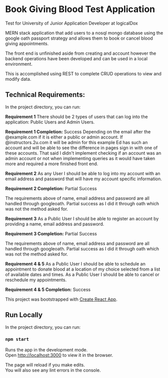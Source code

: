 # Book Giving Blood Test Application
Test for University of Junior Application Developer at logicalDox

MERN stack application that add users to a nosql mongo database using the google oath passport strategy and allows them to book or cancel blood giving appointments.

The front end is unfinished aside from creating and account however the backend operations have been developed and can be used in a local environment.

This is accomplished using REST to complete CRUD operations to view and modify data.


## Technical Requirements:

In the project directory, you can run:

**Requirement 1**
 There should be 2 types of users that can log into the application: Public Users and Admin Users.

**Requirement 1 Completion:** Success
Depending on the email after the @example.com if it is either a public or admin account. If @instructors.2u.com it will be admin for this example Ed has such an account and will be able to see the difference in pages sign in with one of these accounts. That said I didn't implement checking if an account was an admin account or not when implementing queries as it would have taken more and required a more finished front end.

**Requirement 2**
As any User I should be able to log into my account with an email address and password that will have my account specific information.

**Requirement 2 Completion:** Partial Success

The requirements above of name, email address and password are all handled through googleoath.
Partial success as I did it through oath which was not the method asked for.

**Requirement 3**
 As a Public User I should be able to register an account by providing a name, email address and password.

**Requirement 3 Completion:** Partial Success

The requirements above of name, email address and password are all handled through googleoath.
Partial success as I did it through oath which was not the method asked for.

**Requirement 4 & 5** 
As a Public User I should be able to schedule an appointment to donate blood at a location of my choice selected from a list of available dates and times.
As a Public User I should be able to cancel or reschedule my appointments.

**Requirement 4 & 5 Completion:** Success

This project was bootstrapped with [Create React App](https://github.com/facebook/create-react-app).

## Run Locally

In the project directory, you can run:

### `npm start`

Runs the app in the development mode.<br />
Open [http://localhost:3000](http://localhost:3000) to view it in the browser.

The page will reload if you make edits.<br />
You will also see any lint errors in the console.



